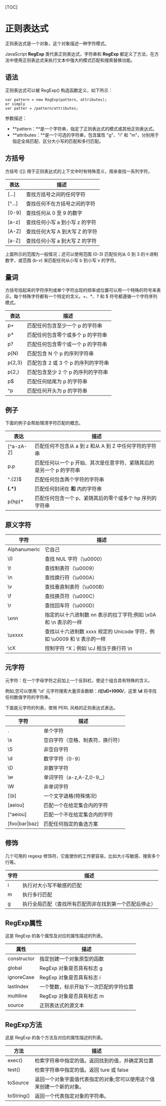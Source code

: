 [TOC]

# 正则表达式

正则表达式是一个对象，这个对象描述一种字符模式。

JavaScript **RegExp** 类代表正则表达式，字符串和 **RegExp** 都定义了方法，在方法中使用正则表达式来执行文本中强大的模式匹配和搜索替换功能。

## 语法

正则表达式可以被 RegExp() 构造函数定义，如下所示：

```
var pattern = new RegExp(pattern, attributes);   
or simply   
var patter = /pattern/attributes;
```

参数描述：

- **pattern：**是一个字符串，指定了正则表达式的模式或其他正则表达式。
- **attributes：**是一个可选的字符串，包含属性 "g"、"i" 和 "m"，分别用于指定全局匹配、区分大小写的匹配和多行匹配。

## 方括号

方括号 ([]) 用于正则表达式的上下文中时有特殊意义，用来查找一系列字符。

| 表达     | 描述                 |
| ------ | ------------------ |
| [...]  | 查找方括号之间的任何字符       |
| [^...] | 查找任何不在方括号之间的字符     |
| [0-9]  | 查找任何从 0 至 9 的数字    |
| [a-z]  | 查找任何小写 a 到小写 z 的字符 |
| [A-Z]  | 查找任何大写 A 到大写 Z 的字符 |
| [a-Z]  | 查找任何小写 a 到大写 Z 的字符 |

上面所示的范围为一般情况；还可以使用范围 (0-3) 匹配任何从 0 到 3 的十进制数字，或范围 (b-v) 来匹配任何从小写 b 到小写 v 的字符。

## 量词

方括号括起来的字符序列或单个字符出现的频率或位置可以用一个特殊的符号来表示。每个特殊字符都有一个特定的含义。+、*、? 和 $ 符号都遵循一个字符序列模式。

| 表达     | 描述                     |
| ------ | ---------------------- |
| p+     | 匹配任何包含至少一个 p 的字符串      |
| p*     | 匹配任何包含零个或多个 p 的字符串     |
| p?     | 匹配任何包含零个或一个 p 的字符串     |
| p{N}   | 匹配包含 N 个 p 的序列字符串      |
| p{2,3} | 匹配包含 2 或 3 个 p 的序列的字符串 |
| p{2,}  | 匹配包含至少 2 个 p 的序列的字符串   |
| p$     | 匹配任何结尾为 p 的字符串         |
| ^p     | 匹配任何开头为 p 的字符串         |

## 例子

下面的例子会帮助理清字符匹配的概念。

| 表达          | 描述                                    |
| ----------- | ------------------------------------- |
| [^a-zA-Z]   | 匹配任何不包含从 a 到 z 和从 A 到 Z 中任何字符的字符串     |
| p.p         | 匹配任何以一个 p 开始、其次是任意字符、紧随其后的是另一个 p 的字符串 |
| ^.{2}$      | 匹配任何包含两个字符的字符串                        |
| <b>(.*)</b> | 匹配任何封闭在 <b> 和 </b> 内的字符串              |
| p(hp)*      | 匹配任何包含一个 p、紧随其后的零个或多个 hp 序列的字符串       |

## 原义字符

| 字符           | 描述                                       |
| ------------ | ---------------------------------------- |
| Alphanumeric | 它自己                                      |
| \0           | 查找 NUL 字符（\u0000）                        |
| \t           | 查找制表符（\u0009）                            |
| \n           | 查找换行符（\u000A）                            |
| \v           | 查找垂直制表符（\u000B）                          |
| \f           | 查找换页符（\u000C）                            |
| \r           | 查找回车符（\u000D）                            |
| \xnn         | 指定的以十六进制数 nn 表示的拉丁字符;例如 \x0A 和 \n 表示的一样  |
| \uxxxx       | 查找以十六进制数 xxxx 规定的 Unicode 字符，例如 \u0009 和 \t 表示的一样 |
| \cX          | 控制字符 ^X；例如 \cJ 相当于换行符 \n                 |

## 元字符

元字符：在一个字母字符之前加上一个反斜杠，使这个组合具有特殊的含义。

例如,您可以使用 '\d' 元字符搜索大量资金数额：**/([\d]+)000/**，这里 **\d** 将寻找任何数值字符的字符串。

下面是元字符的列表，使用 PERL 风格的正则表达式表达。

| 字符              | 描述                  |
| --------------- | ------------------- |
| .               | 单个字符                |
| \s              | 空白字符（空格、制表符、换行符）    |
| \S              | 非空白字符               |
| \d              | 数字字符（0-9）           |
| \D              | 非数字字符               |
| \w              | 单词字符（a-z,A-Z,0-9,_） |
| \W              | 非单词字符               |
| [\b]            | 一个文字退格(特殊情况)        |
| [aeiou]         | 匹配一个在给定集合内的字符       |
| [^aeiou]        | 匹配一个不在给定集合内的字符      |
| [foo\|bar\|baz] | 匹配任何指定的备选方案         |

## 修饰

几个可用的 regexp 修饰符，它能使你的工作更容易，比如大小写敏感、搜索多个行等。

| 字符   | 描述                          |
| ---- | --------------------------- |
| i    | 执行对大小写不敏感的匹配                |
| m    | 执行多行匹配                      |
| g    | 执行全局匹配（查找所有匹配而非在找到第一个匹配后停止） |

## RegExp属性

这是 RegExp 的各个属性及对应的属性描述的列表。

| 属性          | 描述                  |
| ----------- | ------------------- |
| constructor | 指定创建一个对象原型的函数       |
| global      | RegExp 对象是否具有标志 g   |
| ignoreCase  | RegExp 对象是否具有标志 i   |
| lastIndex   | 一个整数，标示开始下一次匹配的字符位置 |
| multiline   | RegExp 对象是否具有标志 m   |
| source      | 正则表达式的源文本           |

## RegExp方法

这是 RegExp 的各个方法及对应的属性描述的列表。

| 方法         | 描述                                  |
| ---------- | ----------------------------------- |
| exec()     | 检索字符串中指定的值。返回找到的值，并确定其位置            |
| test()     | 检索字符串中指定的值。返回 ture 或 false          |
| toSource   | 返回一个对象字面值代表指定的对象;您可以使用这个值来创建一个新的对象。 |
| toString() | 返回一个代表指定对象的字符串。                     |



